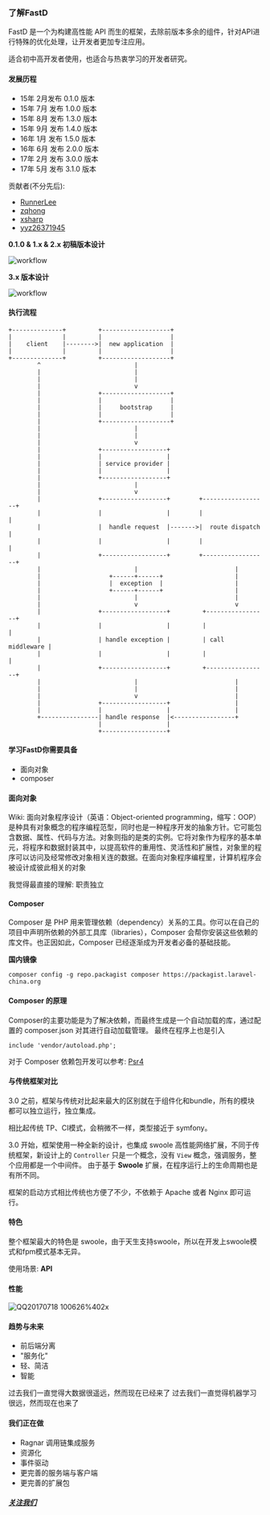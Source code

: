 ### 了解FastD

FastD 是一个为构建高性能 API 而生的框架，去除前版本多余的组件，针对API进行特殊的优化处理，让开发者更加专注应用。

适合初中高开发者使用，也适合与热衷学习的开发者研究。

#### 发展历程

* 15年 2月发布 0.1.0 版本
* 15年 7月 发布 1.0.0 版本
* 15年 8月 发布 1.3.0 版本
* 15年 9月 发布 1.4.0 版本
* 16年 1月 发布 1.5.0 版本
* 16年 6月 发布 2.0.0 版本
* 17年 2月 发布 3.0.0 版本
* 17年 5月 发布 3.1.0 版本

贡献者(不分先后):

* [RunnerLee](https://github.com/RunnerLee)
* [zqhong](https://github.com/zqhong)
* [xsharp](https://github.com/xsharp)
* [yyz26371945](https://github.com/yyz26371945)

**0.1.0 & 1.x & 2.x 初稿版本设计**

![workflow](http://symfony.com/doc/current/_images/01-workflow.png)

**3.x 版本设计**

![workflow](http://stackphp.com/img/onion.png)

#### 执行流程


```
+--------------+         +-------------------+                           
|              |         |                   |                           
|    client    |-------->|  new application  |                           
|              |         |                   |                           
+--------------+         +-------------------+                           
        ^                          |                                     
        |                          |                                     
        |                          |                                     
        |                          v                                     
        |                +-------------------+                           
        |                |                   |                           
        |                |     bootstrap     |                           
        |                |                   |                           
        |                +-------------------+                           
        |                          |                                     
        |                          |                                     
        |                          v                                     
        |                +------------------+                            
        |                |                  |                            
        |                | service provider |                            
        |                |                  |                            
        |                +------------------+                            
        |                          |                                     
        |                          v                                     
        |                +------------------+        +------------------+
        |                |                  |        |                  |
        |                |  handle request  |------->|  route dispatch  |
        |                |                  |        |                  |
        |                +------------------+        +------------------+
        |                          |                           |         
        |                   +------+------+                    |         
        |                   |  exception  |                    |         
        |                   +------+------+                    |         
        |                          |                           |         
        |                          v                           v         
        |                +------------------+         +-----------------+
        |                |                  |         |                 |
        |                | handle exception |         | call middleware |
        |                |                  |         |                 |
        |                +------------------+         +-----------------+
        |                          |                           |         
        |                          |                           |         
        |                          v                           |         
        |                +------------------+                  |         
        |                |                  |                  |         
        +----------------| handle response  |<-----------------+         
                         |                  |                            
                         +------------------+                            
```

#### 学习FastD你需要具备

* 面向对象
* composer

#### 面向对象

Wiki: 面向对象程序设计（英语：Object-oriented programming，缩写：OOP）是种具有对象概念的程序编程范型，同时也是一种程序开发的抽象方针。它可能包含数据、属性、代码与方法。对象则指的是类的实例。它将对象作为程序的基本单元，将程序和数据封装其中，以提高软件的重用性、灵活性和扩展性，对象里的程序可以访问及经常修改对象相关连的数据。在面向对象程序编程里，计算机程序会被设计成彼此相关的对象

我觉得最直接的理解: 职责独立

#### Composer

Composer 是 PHP 用来管理依赖（dependency）关系的工具。你可以在自己的项目中声明所依赖的外部工具库（libraries），Composer 会帮你安装这些依赖的库文件。也正因如此，Composer 已经逐渐成为开发者必备的基础技能。

**国内镜像**

```
composer config -g repo.packagist composer https://packagist.laravel-china.org
```

#### Composer 的原理

Composer的主要功能是为了解决依赖，而最终生成是一个自动加载的库，通过配置的 composer.json 对其进行自动加载管理。
最终在程序上也是引入

```
include 'vendor/autoload.php';
```

对于 Composer 依赖包开发可以参考: [Psr4](https://laravel-china.org/topics/2081/psr-specification-psr-4-automatic-loading-specification)

#### 与传统框架对比

3.0 之前，框架与传统对比起来最大的区别就在于组件化和bundle，所有的模块都可以独立运行，独立集成。

相比起传统 TP、CI模式，会稍微不一样，类型接近于 symfony。

3.0 开始，框架使用一种全新的设计，也集成 swoole 高性能网络扩展，不同于传统框架，新设计上的 `Controller` 只是一个概念，没有 `View` 概念，强调服务，整个应用都是一个中间件。
由于基于 **Swoole** 扩展，在程序运行上的生命周期也是有所不同。

框架的启动方式相比传统也方便了不少，不依赖于 Apache 或者 Nginx 即可运行。

#### 特色

整个框架最大的特色是 swoole，由于天生支持swoole，所以在开发上swoole模式和fpm模式基本无异。

使用场景: **API**

#### 性能

![QQ20170718 100626%402x](storage/QQ20170718-100626%402x.png)

#### 趋势与未来

* 前后端分离
* "服务化"
* 轻、简洁
* 智能

过去我们一直觉得大数据很遥远，然而现在已经来了
过去我们一直觉得机器学习很远，然而现在也来了

#### 我们正在做

* Ragnar 调用链集成服务
* 资源化
* 事件驱动
* 更完善的服务端与客户端
* 更完善的扩展包

##### <a href="https://fastdlabs.com/">关注我们</a>
